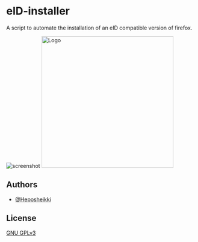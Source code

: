 
# eID-installer

A script to automate the installation of an eID compatible version of firefox.





![screenshot](https://www.id.ee/wp-content/uploads/2022/02/eid_logo_cmyk.png)
 <img src="https://www.id.ee/wp-content/uploads/2022/02/eid_logo_cmyk.webp" width="350" title="Logo">


## Authors

- [@Heposheikki](https://www.github.com/heposheikki)


## License

[GNU GPLv3 ](https://choosealicense.com/licenses/gpl-3.0/)

